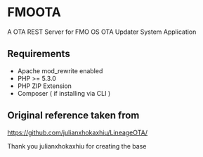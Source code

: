 # FMOOTA
A OTA REST Server for FMO OS OTA Updater System Application

## Requirements

- Apache mod_rewrite enabled
- PHP >= 5.3.0
- PHP ZIP Extension
- Composer ( if installing via CLI )


## Original reference taken from
https://github.com/julianxhokaxhiu/LineageOTA/

Thank you julianxhokaxhiu for creating the base

